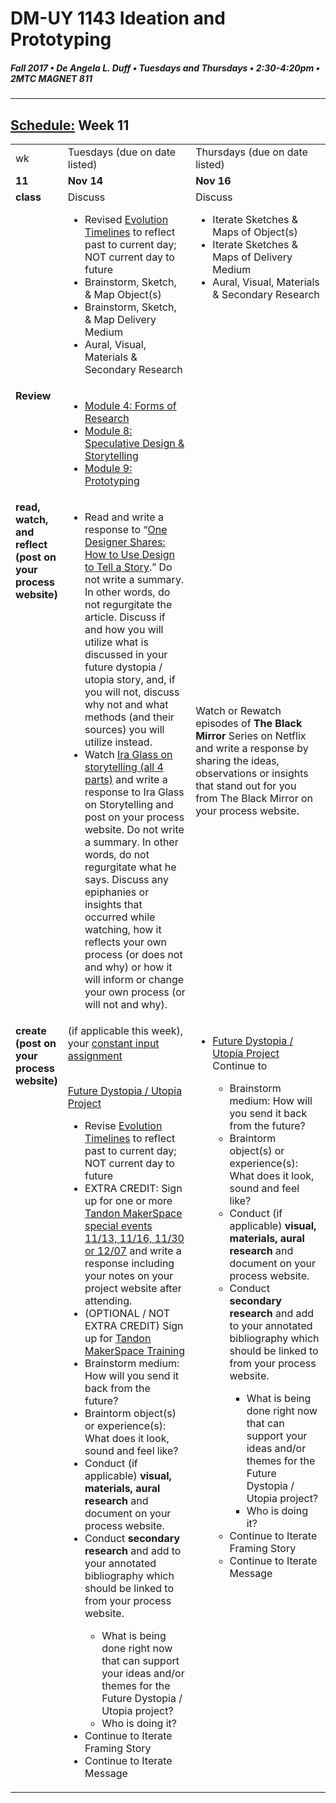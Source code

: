 # DM-UY 1143 Ideation and Prototyping
##### Fall 2017 • De Angela L. Duff • Tuesdays and Thursdays • 2:30-4:20pm • 2MTC MAGNET 811

---
## [Schedule:](schedule.md) Week 11


<table>
<tr>
<td>wk</td>
<td>Tuesdays (due on date listed)</td>
<td>Thursdays (due on date listed)</td>
</tr>
<tr>
  <td valign="top"><strong>11</strong></td>
  <td valign="top" width="48%"><strong>Nov 14</strong></td>
  <td valign="top" width="48%"><strong>Nov 16</strong></td>
</tr>
<tr>
<td valign="top"><strong>class</strong></td>
<td valign="top">Discuss
<ul> 
<li>Revised <a href="evolution_timeline.md">Evolution Timelines</a> to reflect past to current day; NOT current day to future</li>
<li>Brainstorm, Sketch, &amp; Map Object(s)</li>
<li>Brainstorm, Sketch, &amp; Map Delivery Medium</li>
<li>Aural, Visual, Materials &amp; Secondary Research</li>
</ul>
</td>

<!-- 2nd column class -->
<td valign="top" width="48%">
Discuss
       
<ul>
<li>Iterate Sketches &amp;  Maps of Object(s)</li>
<li>Iterate Sketches &amp;  Maps of Delivery Medium</li>
<li>Aural, Visual, Materials &amp; Secondary Research</li>
</ul>
</td>
 
</tr>

<tr>
  <td valign="top"><strong>Review</strong></td>
  <td>
<ul><li><a href="http://teaching.polishedsolid.com/ip/mod4/content/index.html" target="_blank">Module 4: Forms of Research</a></li>
<li><a href="http://teaching.polishedsolid.com/ip/mod8/content/index.html" target="_blank">Module 8: Speculative Design &amp; Storytelling</a></li>
<li><a href="http://teaching.polishedsolid.com/ip/mod9/content/index.html" target="_blank">Module 9: Prototyping</a></li>
</ul></td>
<td valign="top"></td>
</tr>

<tr>
  <td valign="top"><strong>read, watch, and reflect (post on your process website)</strong></td>
  <td><ul>
  <li>Read and write a response to “<a href="http://www.howdesign.com/design-creativity/storytelling/" target="_blank">One Designer Shares: How to Use Design to Tell a Story</a>.” Do not write a summary. In other words, do not regurgitate the article. Discuss if and how you will utilize what is discussed in your future dystopia / utopia story, and, if you will not, discuss why not and what methods (and their sources) you will utilize instead.</li>
 
<li>Watch <a target="_blank" href="https://www.youtube.com/watch?v=5pFI9UuC_fc&list=PLE108783228F1E008">Ira Glass on storytelling (all 4 parts)</a> and write a response to Ira Glass on Storytelling and post on your process website. Do not write a summary. In other words, do not regurgitate what he says. Discuss any epiphanies or insights that occurred while watching, how it reflects your own process (or does not and why) or how it will inform or change your own process (or will not and why).</li>
</ul>
 
</td>
<td>Watch or Rewatch episodes of <strong>The Black Mirror</strong> Series on Netflix and write a response by sharing the ideas, observations or insights that stand out for you from The Black Mirror on your process website.</td>
</tr>

<!-- do -->
<tr>
  <td valign="top"><strong>create (post on your process website)</strong></td>
  <td>
  (if applicable this week), your <a href="constant_input_choices.md">constant input assignment</a>
  <br><br>
 
  <a href="future.md">Future Dystopia / Utopia Project</a>
        <ul>
<li>Revise <a href="evolution_timeline.md">Evolution Timelines</a> to reflect past to current day; NOT current day to future</li>
<li>EXTRA CREDIT: Sign up for one or more <a target="_blank" href="http://engineering.nyu.edu/life/student-resources/makerspace">Tandon MakerSpace special events 11/13, 11/16, 11/30 or 12/07</a> and write a response including your notes on your project website after attending.</li>
<li>(OPTIONAL / NOT EXTRA CREDIT) Sign up for <a target="_blank" href="https://wp.nyu.edu/makerspace/training-calendar">Tandon MakerSpace Training</a> </li>
<li>Brainstorm medium: How will you send it back from the future?</li>
<li>Braintorm object(s) or experience(s): What does it look, sound and feel like?</li>
<li>Conduct (if applicable) <strong>visual, materials, aural research</strong> and document on your process website.</li>
<li>Conduct <strong>secondary research</strong> and add to your annotated bibliography which should be linked to from your process website.</li>
<ul>
<li>What is being done right now that can support your ideas and/or themes for the Future Dystopia / Utopia project?</li>
<li>Who is doing it?</li>
</ul>
<li>Continue to Iterate Framing Story</li>
<li>Continue to Iterate Message</li>
</ul>
  <td valign="top">
  <ul>
  

  <li><a href="future.md">Future Dystopia / Utopia Project</a></li>
  Continue to 
    <ul>
<li>Brainstorm medium: How will you send it back from the future?</li>
<li>Braintorm object(s) or experience(s): What does it look, sound and feel like?</li>
<li>Conduct (if applicable) <strong>visual, materials, aural research</strong> and document on your process website.</li>
<li>Conduct <strong>secondary research</strong> and add to your annotated bibliography which should be linked to from your process website.</li>
<ul>
<li>What is being done right now that can support your ideas and/or themes for the Future Dystopia / Utopia project?</li>
<li>Who is doing it?</li>
</ul>
<li>Continue to Iterate Framing Story</li>
<li>Continue to Iterate Message</li>  
        </ul></td>
</table>




